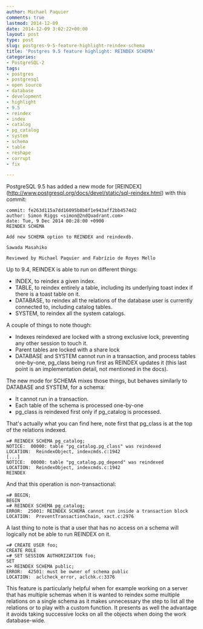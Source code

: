 ```yaml
---
author: Michael Paquier
comments: true
lastmod: 2014-12-09
date: 2014-12-09 3:02:22+00:00
layout: post
type: post
slug: postgres-9-5-feature-highlight-reindex-schema
title: 'Postgres 9.5 feature highlight: REINDEX SCHEMA'
categories:
- PostgreSQL-2
tags:
- postgres
- postgresql
- open source
- database
- development
- highlight
- 9.5
- reindex
- index
- catalog
- pg_catalog
- system
- schema
- table
- reshape
- corrupt
- fix

---
```


PostgreSQL 9.5 has added a new mode for [REINDEX]
(http://www.postgresql.org/docs/devel/static/sql-reindex.html) with this
commit:

    commit: fe263d115a7dd16095b8b8f1e943aff2bb4574d2
    author: Simon Riggs <simon@2ndQuadrant.com>
    date: Tue, 9 Dec 2014 00:28:00 +0900
    REINDEX SCHEMA

    Add new SCHEMA option to REINDEX and reindexdb.

    Sawada Masahiko

    Reviewed by Michael Paquier and Fabrízio de Royes Mello

Up to 9.4, REINDEX is able to run on different things:

  * INDEX, to reindex a given index.
  * TABLE, to reindex entirely a table, including its underlying toast
  index if there is a toast table on it.
  * DATABASE, to reindex all the relations of the database user is
  currently connected to, including catalog tables.
  * SYSTEM, to reindex all the system catalogs.

A couple of things to note though:

  * Indexes reindexed are locked with a strong exclusive lock, preventing
  any other session to touch it.
  * Parent tables are locked with a share lock
  * DATABASE and SYSTEM cannot run in a transaction, and process tables
  one-by-one, pg_class being run first as REINDEX updates it (this last
  point is an implementation detail, not mentioned in the docs).

The new mode for SCHEMA mixes those things, but behaves similarly to
DATABASE and SYSTEM, for a schema:

  * It cannot run in a transaction.
  * Each table of the schema is processed one-by-one
  * pg_class is reindexed first only if pg\_catalog is processed.

That's actually what you can find here, note first that pg\_class is at the
top of the relations indexed.

    =# REINDEX SCHEMA pg_catalog;
    NOTICE:  00000: table "pg_catalog.pg_class" was reindexed
    LOCATION:  ReindexObject, indexcmds.c:1942
    [...]
    NOTICE:  00000: table "pg_catalog.pg_depend" was reindexed
    LOCATION:  ReindexObject, indexcmds.c:1942
    REINDEX

And that this operation is non-transactional:

    =# BEGIN;
    BEGIN
    =# REINDEX SCHEMA pg_catalog;
    ERROR:  25001: REINDEX SCHEMA cannot run inside a transaction block
    LOCATION:  PreventTransactionChain, xact.c:2976

A last thing to note is that a user that has no access on a schema will
logically not be able to run REINDEX on it.

    =# CREATE USER foo;
    CREATE ROLE
    =# SET SESSION AUTHORIZATION foo;
    SET
    => REINDEX SCHEMA public;
    ERROR:  42501: must be owner of schema public
    LOCATION:  aclcheck_error, aclchk.c:3376

This feature is particularly helpful when for example working on a server
that has multiple schemas when it is wanted to reindex some multiple
relations on a single schema as it makes unnecessary the step to list all
the relations or to play with a custom function. It presents as well the
advantage it avoids taking successive locks on all the objects when doing
the work database-wide.
